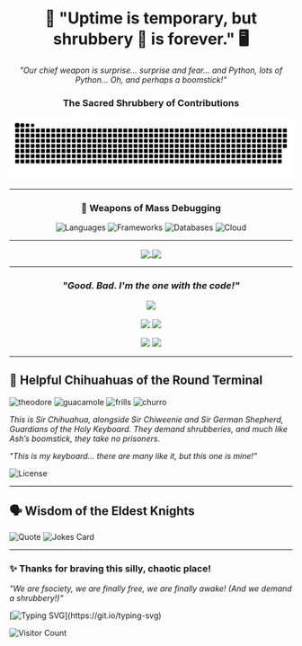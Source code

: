 <div align="center">

# 🐍 "Uptime is temporary, but shrubbery 🌳 is forever." 🖥️
*"Our chief weapon is surprise... surprise and fear... and Python, lots of Python... Oh, and perhaps a boomstick!"*

### The Sacred Shrubbery of Contributions

<img src="https://github.com/hasnocool/hasnocool/blob/main/github-contribution-grid-snake-dark.svg" alt="Snake animation" />

---

### 🔧 Weapons of Mass Debugging

![Languages](https://skillicons.dev/icons?i=python,java,javascript,go,rust,c,cpp,cs,html,css,bash&theme=dark)
![Frameworks](https://skillicons.dev/icons?i=react,vue,angular,django,flask,spring,nodejs,express&theme=dark)
![Databases](https://skillicons.dev/icons?i=mysql,postgresql,mongodb,redis&theme=dark)
![Cloud](https://skillicons.dev/icons?i=aws,gcp,azure,docker,kubernetes&theme=dark)

---


<p>
<a href="https://github.com/hasnocool">
  <img align="center" src="https://github-readme-stats.vercel.app/api?username=hasnocool&show_icons=true&theme=chartreuse-dark&hide_border=false" />
</a>
<a href="https://github.com/hasnocool">
  <img align="center" src="https://github-readme-streak-stats.herokuapp.com/?user=hasnocool&theme=chartreuse-dark&hide_border=false" />
</a>
</p>

---

### *"Good. Bad. I'm the one with the code!"*

![](https://github-profile-summary-cards.vercel.app/api/cards/profile-details?username=hasnocool&theme=chartreuse_dark)

![](https://github-profile-summary-cards.vercel.app/api/cards/repos-per-language?username=hasnocool&theme=chartreuse_dark)
![](https://github-profile-summary-cards.vercel.app/api/cards/most-commit-language?username=hasnocool&theme=chartreuse_dark)

![](https://github-profile-summary-cards.vercel.app/api/cards/stats?username=hasnocool&theme=chartreuse_dark)
![](https://github-profile-summary-cards.vercel.app/api/cards/productive-time?username=hasnocool&theme=chartreuse_dark&utcOffset=8)

---

</div>

<div align="left">

## 🐶 Helpful Chihuahuas of the Round Terminal

![theodore](https://github.com/user-attachments/assets/a2bdc7d6-d359-445e-bd47-2f19e202304e)
![guacamole](https://github.com/user-attachments/assets/51b4547c-4f8e-4f8c-a016-4480356467b9)
![frills](https://github.com/user-attachments/assets/ab123659-497e-4ab8-823d-05592b757fd3)
![churro](https://github.com/user-attachments/assets/ef00e570-909e-42e7-bc8d-b4fdf0a70c17)

*This is Sir Chihuahua, alongside Sir Chiweenie and Sir German Shepherd, Guardians of the Holy Keyboard. They demand shrubberies, and much like Ash’s boomstick, they take no prisoners.*

*"This is my keyboard... there are many like it, but this one is mine!"*

![License](https://img.shields.io/github/license/hasnocool/hasnocool)

---

## 🗣️ Wisdom of the Eldest Knights

![Quote](https://quotes-github-readme.vercel.app/api?type=horizontal&theme=chartreuse-dark)
![Jokes Card](https://readme-jokes.vercel.app/api?theme=chartreuse-dark)

---

### ✨ Thanks for braving this silly, chaotic place!

*"We are fsociety, we are finally free, we are finally awake! (And we demand a shrubbery!)"*

[![Typing SVG](https://readme-typing-svg.herokuapp.com?font=Fira+Code&size=24&duration=3000&pause=500&color=00FF00&center=true&vCenter=true&width=500&height=60&lines=We+are+fsociety;We+demand+a+shrubbery!;Hello+friend.+Hello+friend?;Ni!+Ni!+Ni!+Ni!)](https://git.io/typing-svg)

![Visitor Count](https://komarev.com/ghpvc/?username=hasnocool&color=blueviolet)

</div>
